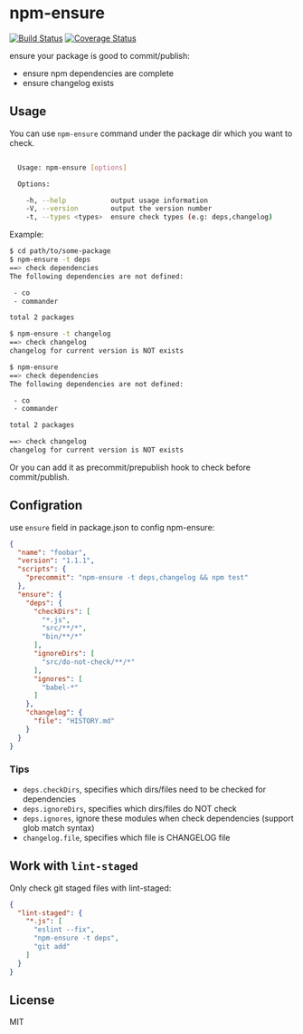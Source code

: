 # npm-ensure

[![Build Status](https://travis-ci.org/yibn2008/npm-ensure.svg?branch=master)](https://travis-ci.org/yibn2008/npm-ensure)
[![Coverage Status](https://coveralls.io/repos/github/yibn2008/npm-ensure/badge.svg)](https://coveralls.io/github/yibn2008/npm-ensure)

ensure your package is good to commit/publish:

- ensure npm dependencies are complete
- ensure changelog exists

## Usage

You can use `npm-ensure` command under the package dir which you want to check.

```bash

  Usage: npm-ensure [options]

  Options:

    -h, --help           output usage information
    -V, --version        output the version number
    -t, --types <types>  ensure check types (e.g: deps,changelog)

```

Example:

```bash
$ cd path/to/some-package
$ npm-ensure -t deps
==> check dependencies
The following dependencies are not defined:

 - co
 - commander

total 2 packages

$ npm-ensure -t changelog
==> check changelog
changelog for current version is NOT exists

$ npm-ensure
==> check dependencies
The following dependencies are not defined:

 - co
 - commander

total 2 packages

==> check changelog
changelog for current version is NOT exists

```

Or you can add it as precommit/prepublish hook to check before commit/publish.

## Configration

use `ensure` field in package.json to config npm-ensure:

```json
{
  "name": "foobar",
  "version": "1.1.1",
  "scripts": {
    "precommit": "npm-ensure -t deps,changelog && npm test"
  },
  "ensure": {
    "deps": {
      "checkDirs": [
        "*.js",
        "src/**/*",
        "bin/**/*"
      ],
      "ignoreDirs": [
        "src/do-not-check/**/*"
      ],
      "ignores": [
        "babel-*"
      ]
    },
    "changelog": {
      "file": "HISTORY.md"
    }
  }
}
```

### Tips

- `deps.checkDirs`, specifies which dirs/files need to be checked for dependencies
- `deps.ignoreDirs`, specifies which dirs/files do NOT check
- `deps.ignores`, ignore these modules when check dependencies (support glob match syntax)
- `changelog.file`, specifies which file is CHANGELOG file

## Work with `lint-staged`

Only check git staged files with lint-staged:

```json
{
  "lint-staged": {
    "*.js": [
      "eslint --fix",
      "npm-ensure -t deps",
      "git add"
    ]
  }
}
```

## License

MIT

